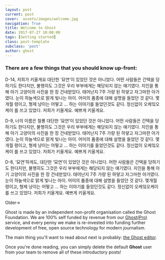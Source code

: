 ```yaml
---
layout: post
current: post
cover:  assets/images/welcome.jpg
navigation: True
title: Welcome to Ghost
date: 2017-07-27 10:00:00
tags: [Getting started]
class: post-template
subclass: 'post'
author: ghost
---
```




### There are a few things that you should know up-front:
D-14, 저희가 키울게요
대단한 ‘묘연’이 있었던 것은 아니었다. 어떤 사람들은 간택을 당하기도 한다지만, 불행히도 그것은 우리 부부에게는 해당되지 않는 얘기였다. 지인을 통해 아기 고양이의 사진을 한 장 건네받았다. 태어난지 7주 가량 된 하얗고 자그마한 아가였다. 눈이 하늘색으로 맑게 빛나는 아이. 어미의 품종에 대해 설명을 들었던 것 같다. 몇개월 령이고, 형제 냥이는 어떻고 … 하는 이야기를 들었던것도 같다. 정신없이 오케잌오케이 를 쓰고 있었다. 저희가 키울게요. 예쁘게 키울게요.

D-9, 너의 이름은 철룡
대단한 ‘묘연’이 있었던 것은 아니었다. 어떤 사람들은 간택을 당하기도 한다지만, 불행히도 그것은 우리 부부에게는 해당되지 않는 얘기였다. 지인을 통해 아기 고양이의 사진을 한 장 건네받았다. 태어난지 7주 가량 된 하얗고 자그마한 아가였다. 눈이 하늘색으로 맑게 빛나는 아이. 어미의 품종에 대해 설명을 들었던 것 같다. 몇개월 령이고, 형제 냥이는 어떻고 … 하는 이야기를 들었던것도 같다. 정신없이 오케잌오케이 를 쓰고 있었다. 저희가 키울게요. 예쁘게 키울게요.

D-8, ‘묘연’하게도,
대단한 ‘묘연’이 있었던 것은 아니었다. 어떤 사람들은 간택을 당하기도 한다지만, 불행히도 그것은 우리 부부에게는 해당되지 않는 얘기였다. 지인을 통해 아기 고양이의 사진을 한 장 건네받았다. 태어난지 7주 가량 된 하얗고 자그마한 아가였다. 눈이 하늘색으로 맑게 빛나는 아이. 어미의 품종에 대해 설명을 들었던 것 같다. 몇개월 령이고, 형제 냥이는 어떻고 … 하는 이야기를 들었던것도 같다. 정신없이 오케잌오케이 를 쓰고 있었다. 저희가 키울게요. 예쁘게 키울게요.













Older→

Ghost is made by an independent non-profit organisation called the Ghost Foundation. We are 100% self funded by revenue from our [Ghost(Pro)](https://ghost.org/pricing) service, and every penny we make is re-invested into funding further development of free, open source technology for modern journalism.

The main thing you'll want to read about next is probably: [the Ghost editor](https://demo.ghost.io/the-editor/).

Once you're done reading, you can simply delete the default **Ghost** user from your team to remove all of these introductory posts!
